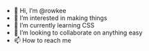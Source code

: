 - 👋 Hi, I’m @rowkee
- 👀 I’m interested in making things
- 🌱 I’m currently learning CSS
- 💞️ I’m looking to collaborate on anything easy
- 📫 How to reach me 

<!---
rowkee/rowkee is a ✨ special ✨ repository because its `README.md` (this file) appears on your GitHub profile.
You can click the Preview link to take a look at your changes.
--->
